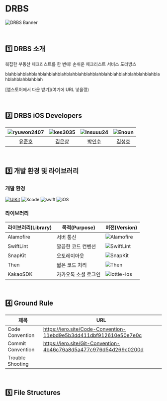 # DRBS
![DRBS Banner](https://github.com/Insuuu24/DRBS-HomeComing/assets/117909631/e0e59744-8efe-4036-b76d-ae7284fe7cb8)

 <br>

## 1️⃣ DRBS 소개
복잡한 부동산 체크리스트를 한 번에! 손쉬운 체크리스트 서비스 도라방스

blahblahblahblahblahblahblahblahblahblahblahblahblahblahblahblahblahblahblahblahblahblah


[앱스토어에서 다운 받기](여기에 URL 넣을껑)

<br>

## 2️⃣ DRBS iOS Developers

|![ryuwon2407](https://avatars.githubusercontent.com/u/95111999?v=4&h=150&w=150)|![kes3035](https://avatars.githubusercontent.com/u/116807969?v=4&h=150&w=150)|![Insuuu24](https://avatars.githubusercontent.com/u/117909631?v=4&h=150&w=150)|![Enoun](https://avatars.githubusercontent.com/u/114083079?v=4&h=150&w=150)|
|:---:|:---:|:---:|:---:|
|[유준호](https://github.com/ryuwon2407)|[김은상](https://github.com/kes3035)|[박인수](https://github.com/Insuuu24)|[김성호](https://github.com/Enoun)|

<br>

## 3️⃣ 개발 환경 및 라이브러리

### 개발 환경

[![UIKit](https://img.shields.io/badge/UIKit-iOS-black.svg?style=square)](https://swift.org) ![Xcode](https://img.shields.io/badge/Xcode-14.3.1-blue) ![swift](https://img.shields.io/badge/swift-5.8.1-orange) ![iOS](https://img.shields.io/badge/iOS-15.0-yellow)

### 라이브러리

| 라이브러리(Library) | 목적(Purpose)            | 버전(Version)                                                |
| ------------------- | ------------------------ | ------------------------------------------------------------ |
| Alamofire           | 서버 통신                | ![Alamofire](https://img.shields.io/badge/Alamofire-5.7.1-orange) |
| SwiftLint          | 깔끔한 코드 컨벤션              | ![SwiftLint](https://img.shields.io/badge/SwiftLint-0.52.4-pink) |
| SnapKit             | 오토레이아웃             | ![SnapKit](https://img.shields.io/badge/SnapKit-5.6.0-skyblue) |
| Then                | 짧은 코드 처리           | ![Then](https://img.shields.io/badge/Then-3.0.0-white) |
| KakaoSDK          | 카카오톡 소셜 로그인     | ![lottie-ios](https://img.shields.io/badge/KakaoSDK-2.0.0-yellow) |

<br>

## 4️⃣  Ground Rule

| 제목        | URL                                                                             |
| ------------ | --------------------------------------------------------------------------------------------------------------------------- |
|Code Convention|https://iero.site/Code-Convention-11ebd9e5b3dd411dbf912610e50e7e0c|
|Commit Convention|https://iero.site/Git-Convention-4b46c76a8d5a477c976d54d269c0200d|
|Trouble Shooting|

<br>

## 5️⃣ File Structures

